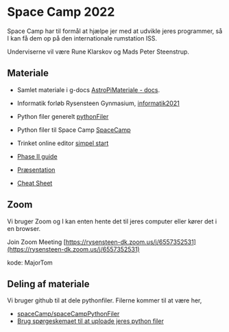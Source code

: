 # Space Camp 2022
Space Camp har til formål at hjælpe jer med at udvikle jeres programmer, så I kan få dem op på den internationale rumstation ISS.

Underviserne vil være Rune Klarskov og Mads Peter Steenstrup.

## Materiale
* Samlet materiale i g-docs [AstroPiMateriale - docs](https://docs.google.com/document/d/1TvWkbjJ-wwO4O2CT9xOwN_tYdI0_nd-l7zSaXgmFQ2A/edit?usp=sharing).

* Informatik forløb Rysensteen Gynmasium, [informatik2021](/informatik2021)


* Python filer generelt [pythonFiler](/pythonFiler)
* Python filer til Space Camp [SpaceCamp](/spaceCamp/spaceCampPythonFiler)
* Trinket online editor [simpel start](https://trinket.io/library/trinkets/d49addc48b)
* [Phase II guide](https://projects.raspberrypi.org/en/projects/code-for-your-astro-pi-mission-space-lab-experiment)
* [Præsentation](/spaceCamp/SpaceCamp2020.pdf)
* [Cheat Sheet](http://www.tecoed.co.uk/uploads/1/4/2/4/14249012/sense_hat.pdf)


## Zoom
Vi bruger Zoom og I kan enten hente det til jeres computer eller kører det i en browser.

Join Zoom Meeting [https://rysensteen-dk.zoom.us/j/6557352531](https://rysensteen-dk.zoom.us/j/6557352531)

kode: MajorTom

## Deling af materiale

Vi bruger github til at dele pythonfiler. Filerne kommer til at være her,
* [spaceCamp/spaceCampPythonFiler](https://github.com/mpsteenstrup/AstroPi2021/tree/master/spaceCamp/spaceCampPythonFiler)
* [Brug spørgeskemaet til at uploade jeres python filer](https://forms.gle/9WgMZDnVmxzB2maw8)

